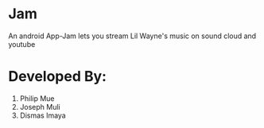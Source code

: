 # Jam
An android App-Jam lets you stream Lil Wayne's music on sound cloud and youtube 

# Developed By:
1. Philip Mue
2. Joseph Muli
3. Dismas Imaya

